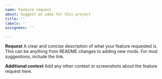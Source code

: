 ```yaml
---
name: Feature request
about: Suggest an idea for this project
title: ''
labels: ''
assignees: ''

---
```


**Request**
A clear and concise description of what your feature requested is. This can be anything from README changes to adding new mods. 
For mod suggestions, include the link.

**Additional context**
Add any other context or screenshots about the feature request here.
